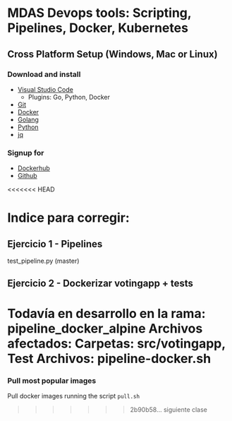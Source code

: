 # MDAS Devops tools: Scripting, Pipelines,  Docker, Kubernetes

## **Cross Platform Setup (Windows, Mac or Linux)**

### Download and install

* [Visual Studio Code](https://code.visualstudio.com/download)
  * Plugins: Go, Python, Docker
* [Git](https://git-scm.com/downloads)
* [Docker](https://www.docker.com/products/docker-desktop)
* [Golang](https://golang.org/dl/)
* [Python](https://www.python.org/downloads/)
* [jq](https://stedolan.github.io/jq/download/)

### Signup for

* [Dockerhub](https://hub.docker.com)
* [Github](https://github.com)

<<<<<<< HEAD
# Indice para corregir:
## Ejercicio 1 - Pipelines
test_pipeline.py (master)
## Ejercicio 2 - Dockerizar votingapp + tests
Todavía en desarrollo en la rama: pipeline_docker_alpine
Archivos afectados:
 Carpetas: src/votingapp, Test
 Archivos: pipeline-docker.sh
=======
### Pull most popular images

Pull docker images running the script `pull.sh`
>>>>>>> 2b90b58... siguiente clase
